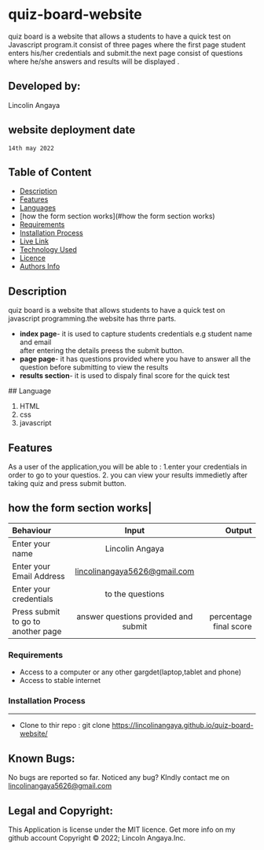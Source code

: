 # quiz-board-website
quiz board is a website  that allows a students  to have a quick test on Javascript program.it consist of three pages where the first page student enters his/her credentials and submit.the next page consist of questions where he/she answers and results will be displayed .
 ## Developed by:
  Lincolin Angaya
  ## website deployment date
    14th may 2022
 ## Table of Content
 - [Description](#description)
 - [Features](#features)
  - [Languages](#languages)
 - [how the form section works](#how the form section works)
 - [Requirements](#requirements)
 - [Installation Process](#installation-Process)
 - [Live Link](#Live-Link)
 - [Technology  Used](#technology-Used)
 - [Licence](#licence)
 - [Authors Info](#Authors-Info)
 ## Description
 quiz board is a website that allows students to have a quick test on javascript programming.the website has thrre parts.
 <ul>
  <li><b>index page</b>- it is used to capture students credentials e.g student name and email<br>
   after entering the details preess the submit button.
 </li>
 <li><b>page page</b>- it has questions provided where you have to answer all the question before submitting to view the results</li>
 <li><b>results section</b>- it is used to dispaly final score for the quick test</li>
  </ul>
  ## Language
  <ol>
  <li>HTML</li>
  <li>css</li>
  <li>javascript</li>

  </ol>
  
  
## Features
As a user of the application,you will be able to :
1.enter your credentials in order to go to your questios.
2. you can view your results immedietly after taking quiz and press submit button.

## how the form section works|
| Behaviour      | Input        | Output       |
| :------------- | :----------: | -----------: |
|  Enter your name  |   Lincolin Angaya |     |
| Enter your Email Address  | lincolinangaya5626@gmail.com | 
| Enter your credentials|  to the questions | |  results  | |  e.t.c  | 
| Press submit to go to another page|  answer questions provided and submit |  percentage final score  |
 ###  Requirements
 * Access to  a computer or any other gargdet(laptop,tablet and phone)
 * Access to  stable internet
 ### Installation Process
 ****
* Clone to thir repo : git clone https://lincolinangaya.github.io/quiz-board-website/
## Known Bugs:
No bugs are reported so far. Noticed any bug? KIndly contact me on lincolinangaya5626@gmail.com
## Legal and Copyright:
This Application is license under the MIT licence. Get more info on my github account
Copyright © 2022; Lincoln Angaya.Inc.
